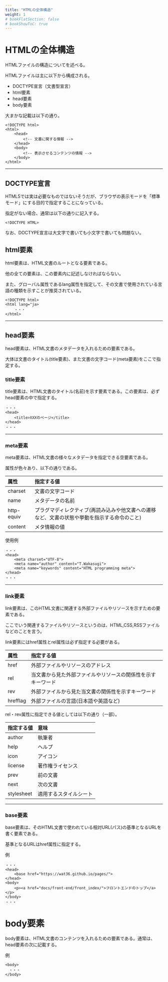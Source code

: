 ```yaml
---
title: "HTMLの全体構造"
weight: 1
# bookFlatSection: false
# bookShowToC: true
---
```


# HTMLの全体構造

HTMLファイルの構造についてを述べる。

HTMLファイルは主に以下から構成される。

- DOCTYPE宣言（文書型宣言）
- html要素
 - head要素
 - body要素

大まかな記載は以下の通り。

```
<!DOCTYPE html>
<html>
    <head>
        <!-- 文書に関する情報 -->
    </head>
    <body>
        <!-- 表示させるコンテンツの情報 -->
    </body>
</html>
```

<hr>

## DOCTYPE宣言

HTML5では実は必要なものではないそうだが、ブラウザの表示モードを「標準モード」にする目的で指定することになっている。

指定がない場合、通常は以下の通りに記入する。

```
<!DOCTYPE HTML>
```

なお、DOCTYPE宣言は大文字で書いても小文字で書いても問題ない。


## html要素

html要素は、HTML文書のルートとなる要素である。

他の全ての要素は、この要素内に記述しなければならない。

また、グローバル属性であるlang属性を指定して、その文書で使用されている言語の種類を示すことが推奨されている。

```
<!DOCTYPE html>
<html lang="ja>
    ・・・
</html>
```

<hr>

## head要素

head要素は、HTML文書のメタデータを入れるための要素である。

大体は文書のタイトル(title要素)、また文書の文字コード(meta要素)をここで指定する。

### title要素

title要素は、HTML文書のタイトル(名前)を示す要素である。この要素は、必ずhead要素の中で指定する。

```
・・・
<head>
    <title>XXXのページ</title>
</head>
・・・
```

<hr>

### meta要素

meta要素は、HTML文書の様々なメタデータを指定できる空要素である。

属性が色々あり、以下の通りである。

|属性|指定する値|
|:---|:---|
|charset|文書の文字コード|
|name|メタデータの名前|
|http-equiv|プラグマディレクティブ(再読み込みや他文書への遷移など、文書の状態や挙動を指示する命令のこと)|
|content|メタ情報の値|

使用例

```
・・・
<head>
    <meta charset="UTF-8">
    <meta name="author" content="T.Wakasugi">
    <meta name="keywords" content="HTML programming meta">
</head>
・・・
```

<hr>

### link要素

link要素は、このHTML文書に関連する外部ファイルやリソースを示すための要素である。

ここでいう関連するファイルやリソースというのは、HTML,CSS,RSSファイルなどのことを言う。

link要素にはhref属性とrel属性は必ず指定する必要がある。

|属性|指定する値|
|:---|:---|
|href|外部ファイルやリソースのアドレス|
|rel|当文書から見た外部ファイルやリソースの関係性を示すキーワード|
|rev|外部ファイルから見た当文書の関係性を示すキーワード|
|hrefflag|外部ファイルの言語(日本語や英語など)|

rel・rev属性に指定できる値としては以下の通り（一部）。

|指定する値|意味|
|:---|:---|
|author|執筆者|
|help|ヘルプ|
|icon|アイコン|
|license|著作権ライセンス|
|prev|前の文書|
|next|次の文書|
|stylesheet|適用するスタイルシート|

<hr>

### base要素

base要素は、そのHTML文書で使われている相対URL(パス)の基準となるURLを書く要素である。

基準となるURLはhref属性に指定する。

例

```
・・・
<head>
    <base href="https://wat36.github.io/pages/">
</head>
<body>
    <p><a href="docs/front-end/front_index/">フロントエンドのトップ</a></p>
</body>
・・・
```

# body要素

body要素は、HTML文書のコンテンツを入れるための要素である。通常は、head要素の次に記載する。

例

```
<body>
　・・・
</body>
```
